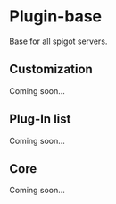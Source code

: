 # Plugin-base

Base for all spigot servers.

## Customization

Coming soon...

## Plug-In list

Coming soon...

## Core

Coming soon...

